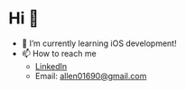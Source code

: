 # Hi 👋

- 🌱 I’m currently learning iOS development!
- 📫 How to reach me
  - [LinkedIn](https://www.linkedin.com/in/cheng-chun-lin/)
  - Email: allen01690@gmail.com
  

<!---
allenlin0105/allenlin0105 is a ✨ special ✨ repository because its `README.md` (this file) appears on your GitHub profile.
You can click the Preview link to take a look at your changes.
--->
